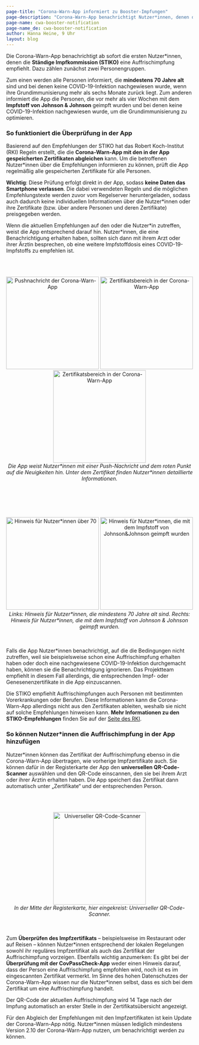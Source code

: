 ```yaml
---
page-title: "Corona-Warn-App informiert zu Booster-Impfungen"
page-description: "Corona-Warn-App benachrichtigt Nutzer*innen, denen die STIKO eine Auffrischimpfung empfiehlt"
page-name: cwa-booster-notification
page-name_de: cwa-booster-notification
author: Hanna Heine, 9 Uhr 
layout: blog
---
```



Die Corona-Warn-App benachrichtigt ab sofort die ersten Nutzer\*innen, denen die **Ständige Impfkommission (STIKO)** eine Auffrischimpfung empfiehlt. Dazu zählen zunächst zwei Personengruppen. 

Zum einen werden alle Personen informiert, die **mindestens 70 Jahre alt** sind und bei denen keine COVID-19-Infektion nachgewiesen wurde, wenn ihre Grundimmunisierung mehr als sechs Monate zurück liegt. Zum anderen informiert die App die Personen, die vor mehr als vier Wochen mit dem **Impfstoff von Johnson & Johnson** geimpft wurden und bei denen keine COVID-19-Infektion nachgewiesen wurde, um die Grundimmunisierung zu optimieren.


<!-- overview -->

### So funktioniert die Überprüfung in der App

Basierend auf den Empfehlungen der STIKO hat das Robert Koch-Institut (RKI) Regeln erstellt, die die **Corona-Warn-App mit den in der App gespeicherten Zertifikaten abgleichen** kann. Um die betroffenen Nutzer\*innen über die Empfehlungen informieren zu können, prüft die App regelmäßig alle gespeicherten Zertifikate für alle Personen. 

**Wichtig**: Diese Prüfung erfolgt direkt in der App, sodass **keine Daten das Smartphone verlassen**. Die dabei verwendeten Regeln und die möglichen Empfehlungstexte werden zuvor vom Regelserver heruntergeladen, sodass auch dadurch keine individuellen Informationen über die Nutzer\*innen oder ihre Zertifikate (bzw. über andere Personen und deren Zertifikate) preisgegeben werden. 

Wenn die aktuellen Empfehlungen auf den oder die Nutzer\*in zutreffen, weist die App entsprechend darauf hin. Nutzer\*innen, die eine Benachrichtigung erhalten haben, sollten sich dann mit ihrem Arzt oder ihrer Ärztin besprechen, ob eine weitere Impfstoffdosis eines COVID-19-Impfstoffs zu empfehlen ist.
 

<br></br>
<center> 
<img src="./push-nachricht.png" title="Pushnachricht der Corona-Warn-App" alt="Pushnachricht der Corona-Warn-App" style="align: center" width=250> 
<img src="./neuigkeiten-zertifikate.png" title="Zertifikatsbereich in der Corona-Warn-App" alt="Zertifikatsbereich in der Corona-Warn-App" style="align: center" width=250>
<img src="./benachrichtung-unter-impfzertifikat.png" title="Zertifikatsbereich in der Corona-Warn-App" alt="Zertifikatsbereich in der Corona-Warn-App" style="align: center" width=250>
<figcaption aria-hidden="true"><em> Die App weist Nutzer*innen mit einer Push-Nachricht und dem roten Punkt auf die Neuigkeiten hin. Unter dem Zertifikat finden Nutzer*innen detaillierte Informationen. </em></figcaption>
</center>
<br></br>

<br></br>
<center> 
<img src="./benachrichtigung-70.png" title="Hinweis für Nutzer*innen über 70" alt="Hinweis für Nutzer*innen über 70" style="align: center" width=250> 
<img src="./benachrichtigung-johnson.png" title="Hinweis für Nutzer*innen, die mit dem Impfstoff von Johnson&Johnson geimpft wurden" alt="Hinweis für Nutzer*innen, die mit dem Impfstoff von Johnson&Johnson geimpft wurden" style="align: center" width=250>
<figcaption aria-hidden="true"><em>Links: Hinweis für Nutzer*innen, die mindestens 70 Jahre alt sind. Rechts: Hinweis für Nutzer*innen, die mit dem Impfstoff von Johnson & Johnson geimpft wurden. </em></figcaption>
</center>
<br></br>

Falls die App Nutzer\*innen benachrichtigt, auf die die Bedingungen nicht zutreffen, weil sie beispielsweise schon eine Auffrischimpfung erhalten haben oder doch eine nachgewiesene COVID-19-Infektion durchgemacht haben, können sie die Benachrichtigung ignorieren. Das Projektteam empfiehlt in diesem Fall allerdings, die entsprechenden Impf- oder Genesenenzertifikate in die App einzuscannen. 

Die STIKO empfiehlt Auffrischimpfungen auch Personen mit bestimmten Vorerkrankungen oder Berufen. Diese Informationen kann die Corona-Warn-App allerdings nicht aus den Zertifikaten ableiten, weshalb sie nicht auf solche Empfehlungen hinweisen kann. **Mehr Informationen zu den STIKO-Empfehlungen** finden Sie auf der [Seite des RKI](https://www.rki.de/DE/Content/Infekt/Impfen/ImpfungenAZ/COVID-19/Impfempfehlung-Zusfassung.html). 

### So können Nutzer\*innen die Auffrischimpfung in der App hinzufügen

Nutzer\*innen können das Zertifikat der Auffrischimpfung ebenso in die Corona-Warn-App übertragen, wie vorherige Impfzertifikate auch. Sie können dafür in der Registerkarte der App den **universellen QR-Code-Scanner** auswählen und den QR-Code einscannen, den sie bei ihrem Arzt oder ihrer Ärztin erhalten haben. Die App speichert das Zertifikat dann automatisch unter „Zertifikate“ und der entsprechenden Person. 

<br></br>
<center> 
<img src="./qr-code-scanner-tab.png" title="Universeller QR-Code-Scanner" alt="Universeller QR-Code-Scanner" style="align: center" width=250> 
<figcaption aria-hidden="true"><em>In der Mitte der Registerkarte, hier eingekreist: Universeller QR-Code-Scanner.</em></figcaption>
</center>
<br></br>

Zum **Überprüfen des Impfzertifikats** – beispielsweise im Restaurant oder auf Reisen – können Nutzer\*innen entsprechend der lokalen Regelungen sowohl ihr reguläres Impfzertifikat als auch das Zertifikat der Auffrischimpfung vorzeigen. Ebenfalls wichtig anzumerken: Es gibt bei der **Überprüfung mit der CovPassCheck-App** weder einen Hinweis darauf, dass der Person eine Auffrischimpfung empfohlen wird, noch ist es im eingescannten Zertifikat vermerkt. Im Sinne des hohen Datenschutzes der Corona-Warn-App wissen nur die Nutzer\*innen selbst, dass es sich bei dem Zertifikat um eine Auffrischimpfung handelt. 

Der QR-Code der aktuellen  Auffrischimpfung wird 14 Tage nach der Impfung automatisch an erster Stelle in der Zertifikatsübersicht angezeigt.

Für den Abgleich der Empfehlungen mit den Impfzertifikaten ist kein Update der Corona-Warn-App nötig. Nutzer\*innen müssen lediglich mindestens Version 2.10 der Corona-Warn-App nutzen, um benachrichtigt werden zu können. 
